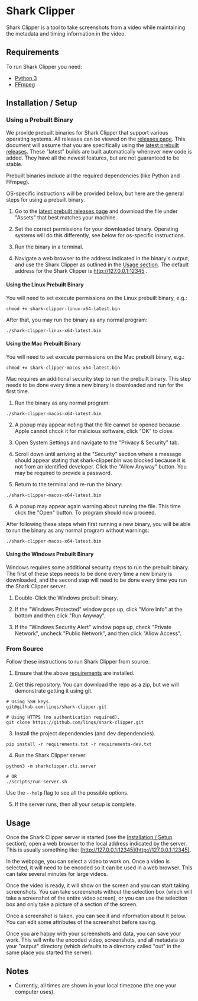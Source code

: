 # Shark Clipper

Shark Clipper is a tool to take screenshots from a video while maintaining the metadata and timing information in the video.

## Requirements

To run Shark Clipper you need:
 - [Python 3](https://www.python.org/downloads/)
 - [FFmpeg](https://ffmpeg.org/download.html)

## Installation / Setup

### Using a Prebuilt Binary

We provide prebuilt binaries for Shark Clipper that support various operating systems.
All releases can be viewed on the [releases page](https://github.com/linqs/shark-clipper/releases).
This document will assume that you are specifically using the [latest prebuilt releases](https://github.com/linqs/shark-clipper/releases/tag/latest-release).
These "latest" builds are built automatically whenever new code is added.
They have all the newest features, but are not guaranteed to be stable.

Prebuilt binaries include all the required dependencies (like Python and FFmpeg).

OS-specific instructions will be provided bellow,
but here are the general steps for using a prebuilt binary.

1) Go to the [latest prebuilt releases page](https://github.com/linqs/shark-clipper/releases/tag/latest-release)
and download the file under "Assets" that best matches your machine.

2) Set the correct permissions for your downloaded binary.
Operating systems will do this differently,
see below for os-specific instructions.

3) Run the binary in a terminal.

4) Navigate a web browser to the address indicated in the binary's output,
and use the Shark Clipper as outlined in the [Usage section](#usage).
The default address for the Shark Clipper is http://127.0.0.1:12345 .

#### Using the Linux Prebuilt Binary

You will need to set execute permissions on the Linux prebuilt binary, e.g.:
```
chmod +x shark-clipper-linux-x64-latest.bin
```

After that, you may run the binary as any normal program:
```
./shark-clipper-linux-x64-latest.bin
```
#### Using the Mac Prebuilt Binary
You will need to set execute permissions on the Mac prebuilt binary, e.g.:
```
chmod +x shark-clipper-macos-x64-latest.bin
```

Mac requires an additional security step to run the prebuilt binary.
This step needs to be done every time a new binary is downloaded and run for the first time.

1) Run the binary as any normal program:
```
./shark-clipper-macos-x64-latest.bin
```

2) A popup may appear noting that the file cannot be opened because Apple cannot chcck it for malicious software, click "OK" to close.

3) Open System Settings and navigate to the "Privacy & Security" tab. 

4) Scroll down until arriving at the "Security" section where a message should appear stating that shark-clipper.bin was blocked because it is not from an identified developer. Click the "Allow Anyway" button. You may be required to provide a password.

5) Return to the terminal and re-run the binary:
```
./shark-clipper-macos-x64-latest.bin
```

6) A popup may appear again warning about running the file. This time click the "Open" button. To program should now proceed.

After following these steps when first running a new binary, you will be able to run the binary as any normal program without warnings:
```
./shark-clipper-macos-x64-latest.bin
```

#### Using the Windows Prebuilt Binary

Windows requires some additional security steps to run the prebuilt binary.
The first of these steps needs to be done every time a new binary is downloaded,
and the second step will need to be done every time you run the Shark Clipper server.

1) Double-Click the Windows prebuilt binary.

2) If the "Windows Protected" window pops up, click "More Info" at the bottom and then click "Run Anyway".

3) If the "Windows Security Alert" window pops up, check "Private Network", uncheck "Public Network", and then click "Allow Access".

### From Source

Follow these instructions to run Shark Clipper from source.

1) Ensure that the above [requirements](#requirements) are installed.

2) Get this repository.
You can download the repo as a zip, but we will demonstrate getting it using git.
```
# Using SSH keys.
git@github.com:linqs/shark-clipper.git

# Using HTTPS (no authentication required).
git clone https://github.com/linqs/shark-clipper.git
```

3) Install the project dependencies (and dev dependencies).
```
pip install -r requirements.txt -r requirements-dev.txt
```

4) Run the Shark Clipper server:
```
python3 -m sharkclipper.cli.server

# OR
./scripts/run-server.sh
```
Use the `--help` flag to see all the possible options.

5) If the server runs, then all your setup is complete.

## Usage

Once the Shark Clipper server is started (see the [Installation / Setup](#installation--setup) section),
open a web browser to the local address indicated by the server.
This is usually something like: [http://127.0.0.1:12345](http://127.0.0.1:12345).

In the webpage, you can select a video to work on.
Once a video is selected, it will need to be encoded so it can be used in a web browser.
This can take several minutes for large videos.

Once the video is ready, it will show on the screen and you can start taking screenshots.
You can take screenshots without the selection box (which will take a screenshot of the entire video screen),
or you can use the selection box and only take a picture of a section of the screen.

Once a screenshot is taken, you can see it and information about it below.
You can edit some attributes of the screenshot before saving.

Once you are happy with your screenshots and data, you can save your work.
This will write the encoded video, screenshots, and all metadata to your "output" directory
(which defaults to a directory called "out" in the same place you started the server).

## Notes

 - Currently, all times are shown in your local timezone (the one your computer uses).
